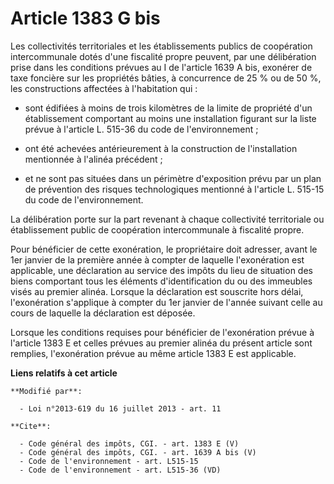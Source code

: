 # Article 1383 G bis

Les collectivités territoriales et les établissements publics de coopération intercommunale dotés d'une fiscalité propre
peuvent, par une délibération prise dans les conditions prévues au I de l'article 1639 A bis, exonérer de taxe foncière sur
les propriétés bâties, à concurrence de 25 % ou de 50 %, les constructions affectées à l'habitation qui :

- sont édifiées à moins de trois kilomètres de la limite de propriété d'un établissement comportant au moins une installation
figurant sur la liste prévue à l'article L. 515-36 du code de l'environnement ;

- ont été achevées antérieurement à la construction de l'installation mentionnée à l'alinéa précédent ;

- et ne sont pas situées dans un périmètre d'exposition prévu par un plan de prévention des risques technologiques mentionné
à l'article L. 515-15 du code de l'environnement. 

La délibération porte sur la part revenant à chaque collectivité territoriale ou établissement public de coopération
intercommunale à fiscalité propre. 

Pour bénéficier de cette exonération, le propriétaire doit adresser, avant le 1er janvier de la première année à compter de
laquelle l'exonération est applicable, une déclaration au service des impôts du lieu de situation des biens comportant tous
les éléments d'identification du ou des immeubles visés au premier alinéa. Lorsque la déclaration est souscrite hors délai,
l'exonération s'applique à compter du 1er janvier de l'année suivant celle au cours de laquelle la déclaration est déposée. 

Lorsque les conditions requises pour bénéficier de l'exonération prévue à l'article 1383 E et celles prévues au premier
alinéa du présent article sont remplies, l'exonération prévue au même article 1383 E est applicable.

**Liens relatifs à cet article**

	**Modifié par**:

	  - Loi n°2013-619 du 16 juillet 2013 - art. 11

	**Cite**:

	  - Code général des impôts, CGI. - art. 1383 E (V)
	  - Code général des impôts, CGI. - art. 1639 A bis (V)
	  - Code de l'environnement - art. L515-15
	  - Code de l'environnement - art. L515-36 (VD)
